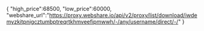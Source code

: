 {
"high_price":68500,
"low_price":60000,
"webshare_url":"https://proxy.webshare.io/api/v2/proxy/list/download/iwdemyzkitpnigcztumbptreqrtkhmveefipmwwh/-/any/username/direct/-/"
}
